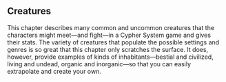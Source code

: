 ## Creatures

<!-- P, ID: 120002 -->

This chapter describes many common and uncommon creatures that the characters might meet—and fight—in a Cypher System game and gives their stats. The variety of creatures that populate the possible settings and genres is so great that this chapter only scratches the surface. It does, however, provide examples of kinds of inhabitants—bestial and civilized, living and undead, organic and inorganic—so that you can easily extrapolate and create your own.

